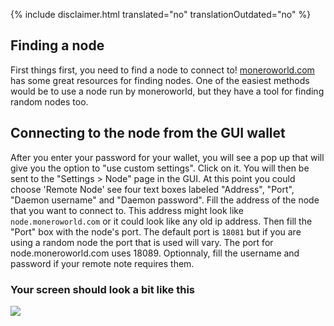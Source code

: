 {% include disclaimer.html translated="no" translationOutdated="no" %}

## Finding a node
First things first, you need to find a node to connect to! [moneroworld.com](https://moneroworld.com/#nodes) has some great resources for finding nodes. One of the easiest methods
would be to use a node run by moneroworld, but they have a tool for finding random nodes too.

## Connecting to the node from the GUI wallet
After you enter your password for your wallet, you will see a pop up that will give you the option to "use custom settings". Click on it. You will then be
sent to the "Settings > Node" page in the GUI. At this point you could choose 'Remote Node' see four text boxes labeled "Address", "Port", "Daemon username" and "Daemon password". Fill the address of the node that you want to connect to. This address might look like `node.moneroworld.com` or it could look like any old ip address. Then fill the "Port" box with the node's port. The default port is `18081` but if you are using a random node the port that is used will vary. The port for node.moneroworld.com uses 18089. Optionnaly, fill the username and password if your remote note requires them.
### Your screen should look a bit like this
<img src="png/remote_node/remote-node-screenshot.png" width="(600)">
